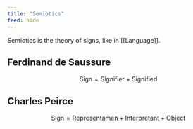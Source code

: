 ```yaml
---
title: "Semiotics"
feed: hide
---
```


Semiotics is the theory of signs, like in [[Language]].

## Ferdinand de Saussure

$$
\text{Sign} = \text{Signifier} + \text{Signified}
$$


## Charles Peirce

$$
\text{Sign} = \text{Representamen} + \text{Interpretant} + \text{Object}
$$